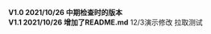 <strong>V1.0 2021/10/26 中期检查时的版本</strong>
<br/>
<strong>V1.1 2021/10/26 增加了README.md</strong>
12/3演示修改
拉取测试
